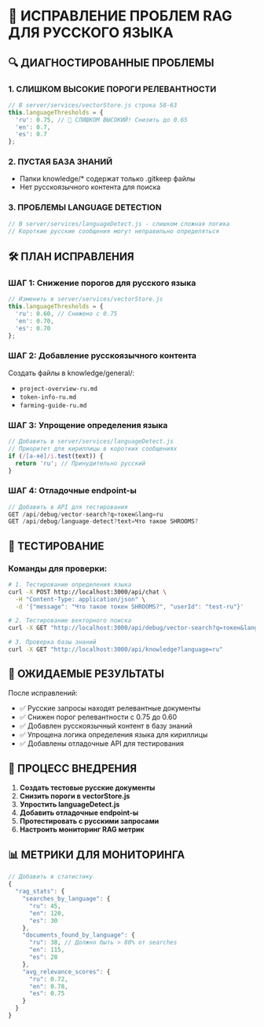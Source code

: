 # 🍄 ИСПРАВЛЕНИЕ ПРОБЛЕМ RAG ДЛЯ РУССКОГО ЯЗЫКА

## 🔍 ДИАГНОСТИРОВАННЫЕ ПРОБЛЕМЫ

### 1. СЛИШКОМ ВЫСОКИЕ ПОРОГИ РЕЛЕВАНТНОСТИ
```javascript
// В server/services/vectorStore.js строка 58-63
this.languageThresholds = {
  'ru': 0.75, // 🚨 СЛИШКОМ ВЫСОКИЙ! Снизить до 0.65
  'en': 0.7,  
  'es': 0.7   
};
```

### 2. ПУСТАЯ БАЗА ЗНАНИЙ
- Папки knowledge/* содержат только .gitkeep файлы
- Нет русскоязычного контента для поиска

### 3. ПРОБЛЕМЫ LANGUAGE DETECTION
```javascript
// В server/services/languageDetect.js - слишком сложная логика
// Короткие русские сообщения могут неправильно определяться
```

## 🛠️ ПЛАН ИСПРАВЛЕНИЯ

### ШАГ 1: Снижение порогов для русского языка
```javascript
// Изменить в server/services/vectorStore.js
this.languageThresholds = {
  'ru': 0.60, // Снижено с 0.75
  'en': 0.70,  
  'es': 0.70   
};
```

### ШАГ 2: Добавление русскоязычного контента
Создать файлы в knowledge/general/:
- `project-overview-ru.md`
- `token-info-ru.md` 
- `farming-guide-ru.md`

### ШАГ 3: Упрощение определения языка
```javascript
// Добавить в server/services/languageDetect.js
// Приоритет для кириллицы в коротких сообщениях
if (/[а-яё]/i.test(text)) {
  return 'ru'; // Принудительно русский
}
```

### ШАГ 4: Отладочные endpoint-ы
```javascript
// Добавить в API для тестирования
GET /api/debug/vector-search?q=токен&lang=ru
GET /api/debug/language-detect?text=Что такое SHROOMS?
```

## 🧪 ТЕСТИРОВАНИЕ

### Команды для проверки:
```bash
# 1. Тестирование определения языка
curl -X POST http://localhost:3000/api/chat \
  -H "Content-Type: application/json" \
  -d '{"message": "Что такое токен SHROOMS?", "userId": "test-ru"}'

# 2. Тестирование векторного поиска
curl -X GET "http://localhost:3000/api/debug/vector-search?q=токен&lang=ru"

# 3. Проверка базы знаний
curl -X GET "http://localhost:3000/api/knowledge?language=ru"
```

## 🎯 ОЖИДАЕМЫЕ РЕЗУЛЬТАТЫ

После исправлений:
- ✅ Русские запросы находят релевантные документы
- ✅ Снижен порог релевантности с 0.75 до 0.60
- ✅ Добавлен русскоязычный контент в базу знаний
- ✅ Упрощена логика определения языка для кириллицы
- ✅ Добавлены отладочные API для тестирования

## 🔄 ПРОЦЕСС ВНЕДРЕНИЯ

1. **Создать тестовые русские документы**
2. **Снизить пороги в vectorStore.js**
3. **Упростить languageDetect.js**
4. **Добавить отладочные endpoint-ы**
5. **Протестировать с русскими запросами**
6. **Настроить мониторинг RAG метрик**

## 📊 МЕТРИКИ ДЛЯ МОНИТОРИНГА

```javascript
// Добавить в статистику
{
  "rag_stats": {
    "searches_by_language": {
      "ru": 45,
      "en": 120,
      "es": 30
    },
    "documents_found_by_language": {
      "ru": 38, // Должно быть > 80% от searches
      "en": 115,
      "es": 28
    },
    "avg_relevance_scores": {
      "ru": 0.72,
      "en": 0.78,
      "es": 0.75
    }
  }
}
```
